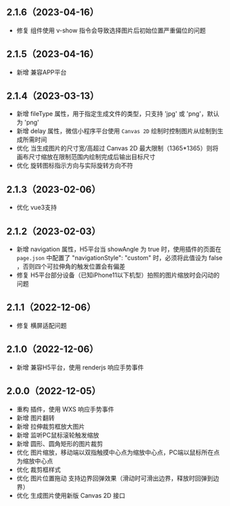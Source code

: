 ## 2.1.6（2023-04-16）
* 修复 组件使用 v-show 指令会导致选择图片后初始位置严重偏位的问题

## 2.1.5（2023-04-16）
* 新增 兼容APP平台

## 2.1.4（2023-03-13）
* 新增 fileType 属性，用于指定生成文件的类型，只支持 'jpg' 或 'png'，默认为 'png'
* 新增 delay 属性，微信小程序平台使用 `Canvas 2D` 绘制时控制图片从绘制到生成所需时间
* 优化 当生成图片的尺寸宽/高超过 Canvas 2D 最大限制（1365*1365）则将画布尺寸缩放在限制范围内绘制完成后输出目标尺寸
* 优化 旋转图标指示方向与实际旋转方向不符

## 2.1.3（2023-02-06）
* 优化 vue3支持

## 2.1.2（2023-02-03）
* 新增 navigation 属性，H5平台当 showAngle 为 true 时，使用插件的页面在 `page.json` 中配置了 "navigationStyle": "custom" 时，必须将此值设为 false ，否则四个可拉伸角的触发位置会有偏差
* 修复 H5平台部分设备（已知iPhone11以下机型）拍照的图片缩放时会闪动的问题

## 2.1.1（2022-12-06）
* 修复 横屏适配问题

## 2.1.0（2022-12-06）
* 新增 兼容H5平台，使用 renderjs 响应手势事件

## 2.0.0（2022-12-05）
* 重构 插件，使用 WXS 响应手势事件
* 新增 图片翻转
* 新增 拉伸裁剪框放大图片
* 新增 监听PC鼠标滚轮触发缩放
* 新增 圆形、圆角矩形的图片裁剪
* 优化 图片缩放，移动端以双指触摸中心点为缩放中心点，PC端以鼠标所在点为缩放中心点
* 优化 裁剪框样式
* 优化 图片位置拖动 支持边界回弹效果（滑动时可滑出边界，释放时回弹到边界）
* 优化 生成图片使用新版 Canvas 2D 接口
